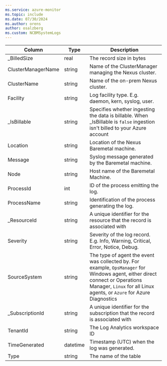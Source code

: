 ```yaml
---
ms.service: azure-monitor
ms.topic: include
ms.date: 07/30/2024
ms.author: orens
author: osalzberg
ms.custom: NCBMSystemLogs
---
```



| Column | Type | Description |
|---|---|---|
| _BilledSize | real | The record size in bytes |
| ClusterManagerName | string | Name of the ClusterManager managing the Nexus cluster. |
| ClusterName | string | Name of the on-prem Nexus cluster. |
| Facility | string | Log facility type. E.g. daemon, kern, syslog, user. |
| _IsBillable | string | Specifies whether ingesting the data is billable. When _IsBillable is `false` ingestion isn't billed to your Azure account |
| Location | string | Location of the Nexus Baremetal machine. |
| Message | string | Syslog message generated by the Baremetal machine. |
| Node | string | Host name of the Baremetal Machine. |
| ProcessId | int | ID of the process emitting the log. |
| ProcessName | string | Identification of the process generating the log. |
| _ResourceId | string | A unique identifier for the resource that the record is associated with |
| Severity | string | Severity of the log record. E.g. Info, Warning, Critical, Error, Notice, Debug. |
| SourceSystem | string | The type of agent the event was collected by. For example, `OpsManager` for Windows agent, either direct connect or Operations Manager, `Linux` for all Linux agents, or `Azure` for Azure Diagnostics |
| _SubscriptionId | string | A unique identifier for the subscription that the record is associated with |
| TenantId | string | The Log Analytics workspace ID |
| TimeGenerated | datetime | Timestamp (UTC) when the log was generated. |
| Type | string | The name of the table |
